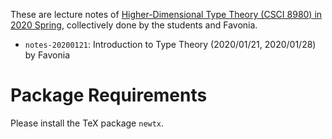 These are lecture notes of [Higher-Dimensional Type Theory (CSCI 8980) in 2020 Spring](https://favonia.org/courses/hdtt2020/), collectively done by the students and Favonia.

- `notes-20200121`: Introduction to Type Theory (2020/01/21, 2020/01/28) by Favonia

# Package Requirements

Please install the TeX package `newtx`.
